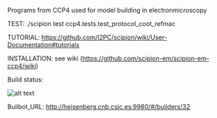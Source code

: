 Programs from CCP4 used for model building in electronmicroscopy

TEST:
./scipion test ccp4.tests.test_protocol_coot_refmac

TUTORIAL:
https://github.com/I2PC/scipion/wiki/User-Documentation#tutorials

INSTALLATION:
see wiki (https://github.com/scipion-em/scipion-em-ccp4/wiki)

Build status:

![alt text](http://heisenberg.cnb.csic.es:9980/badges/ccp4_devel.svg)

Builbot_URL: http://heisenberg.cnb.csic.es:9980/#/builders/32

